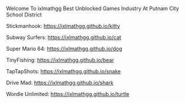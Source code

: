 Welcome To ixlmathgg Best Unblocked Games Industry At Putnam City School District

Stickmanhook: https://ixlmathgg.github.io/kitty

Subway Surfers: https://ixlmathgg.github.io/cat

Super Mario 64: https://ixlmathgg.github.io/dog

TinyFishing: https://ixlmathgg.github.io/bear

TapTapShots: https://ixlmathgg.github.io/snake

Drive Mad: https://ixlmathgg.github.io/shark

Wordle Unlimited: https://ixlmathgg.github.io/turtle
